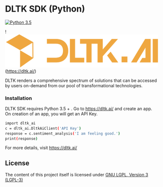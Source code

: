 # DLTK SDK (Python)
[![Python 3.5](https://img.shields.io/badge/python-3.5-blue.svg)](https://www.python.org/downloads/release/python-350/)


!![DLTK Logo](python/dltk.png)(https://dltk.ai/)

DLTK renders a comprehensive spectrum of solutions that can be accessed by users on-demand from our pool of transformational technologies.

### Installation

DLTK SDK requires Python 3.5 + . Go to https://dltk.ai/ and create an app. On creation of an app, you will get an API Key.

```sh
import dltk_ai
c = dltk_ai.DltkAiClient('API Key')
response = c.sentiment_analysis('I am feeling good.')
print(response)
```

For more details, visit https://dltk.ai/


## License

The content of this project itself is licensed under [GNU LGPL, Version 3 (LGPL-3)](https://github.com/dltk-ai/dltk-ai-sdk/blob/master/python/LICENSE)
